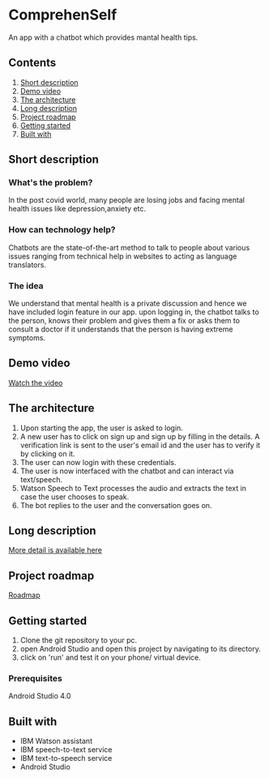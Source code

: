 # ComprehenSelf

An app with a chatbot which provides mantal health tips.

## Contents

1. [Short description](#short-description)
1. [Demo video](#demo-video)
1. [The architecture](#the-architecture)
1. [Long description](#long-description)
1. [Project roadmap](#project-roadmap)
1. [Getting started](#getting-started)
1. [Built with](#built-with)


## Short description

### What's the problem?

In the post covid world, many people are losing jobs and facing mental health issues like depression,anxiety etc.

### How can technology help?

Chatbots are the state-of-the-art method to talk to people about various issues ranging from technical help in websites to acting as language translators. 

### The idea

We understand that mental health is a private discussion and hence we have included login feature in our app. upon logging in, the chatbot talks to the person, knows their problem and gives them a fix or asks them to consult a doctor if it understands that the person is having extreme symptoms.
## Demo video

[Watch the video](demo.mp4)

## The architecture

1. Upon starting the app, the user is asked to login.
2. A new user has to click on sign up and sign up by filling in the details. A verification link is sent to the user's email id and the user has to verify it by      clicking on it.
3. The user can now login with these credentials.
4. The user is now interfaced with the chatbot and can interact via text/speech.
5. Watson Speech to Text processes the audio and extracts the text in case the user chooses to speak.
6. The bot replies to the user and the conversation goes on.

## Long description

[More detail is available here]()

## Project roadmap

[Roadmap]()

## Getting started

1. Clone the git repository to your pc.
2. open Android Studio and open this project by navigating to its directory.
3. click on 'run' and test it on your phone/ virtual device.

### Prerequisites

Android Studio 4.0

## Built with

* IBM Watson assistant
* IBM speech-to-text service
* IBM text-to-speech service
* Android Studio
